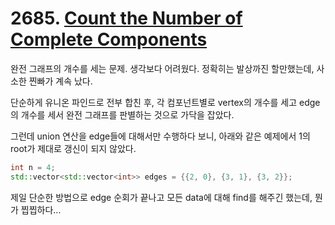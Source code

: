 # 2685. [Count the Number of Complete Components](./2685.cpp)

완전 그래프의 개수를 세는 문제. 생각보다 어려웠다. 정확히는 발상까진 할만했는데, 사소한 찐빠가 계속 났다.

단순하게 유니온 파인드로 전부 합친 후, 각 컴포넌트별로 vertex의 개수를 세고 edge의 개수를 세서 완전 그래프를 판별하는 것으로 가닥을 잡았다.

그런데 union 연산을 edge들에 대해서만 수행하다 보니, 아래와 같은 예제에서 1의 root가 제대로 갱신이 되지 않았다.

```cpp
int n = 4;
std::vector<std::vector<int>> edges = {{2, 0}, {3, 1}, {3, 2}};
```

제일 단순한 방법으로 edge 순회가 끝나고 모든 data에 대해 find를 해주긴 했는데, 뭔가 찝찝하다...
